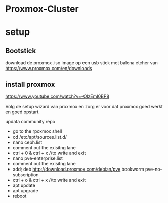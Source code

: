 # Proxmox-Cluster


# setup

## Bootstick
download de proxmox .iso image op een usb stick met balena etcher van https://www.proxmox.com/en/downloads

## install proxmox
https://www.youtube.com/watch?v=-OlzEmI0BP8

Volg de setup wizard van proxmox en zorg er voor dat proxmox goed werkt en goed opstart.

updata community repo
* go to the rpoxmox shell
* cd /etc/apt/sources.list.d/
* nano ceph.list
* comment out the exisitng lane
* ctrl + 0 & ctrl + x  //to write and exit
* nano pve-enterprise.list
* comment out the exisitng lane
* add; deb http://download.proxmox.com/debian/pve bookworm pve-no-subscription
* ctrl + o & ctrl + x  //to write and exit
* apt update
* apt upgrade
* reboot

